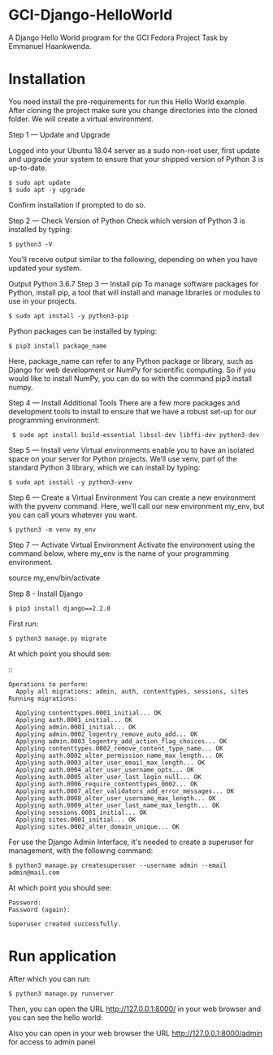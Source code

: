 # GCI-Django-HelloWorld

A Django Hello World program for the GCI Fedora Project Task by Emmanuel Haankwenda.

Installation
============

You need install the pre-requirements for run this Hello World example.
After cloning the project make sure you change directories into the cloned folder.
We will create a virtual environment.

Step 1 — Update and Upgrade

Logged into your Ubuntu 18.04 server as a sudo non-root user, first update and upgrade your system to ensure that your shipped version of Python 3 is up-to-date.


    $ sudo apt update
    $ sudo apt -y upgrade
  

Confirm installation if prompted to do so.

Step 2 — Check Version of Python
Check which version of Python 3 is installed by typing:


    $ python3 -V

  
You’ll receive output similar to the following, depending on when you have updated your system.

Output
Python 3.6.7
Step 3 — Install pip
To manage software packages for Python, install pip, a tool that will install and manage libraries or modules to use in your projects.


    $ sudo apt install -y python3-pip


Python packages can be installed by typing:


    $ pip3 install package_name


Here, package_name can refer to any Python package or library, such as Django for web development or NumPy for scientific computing. So if you would like to install NumPy, you can do so with the command pip3 install numpy.

Step 4 — Install Additional Tools
There are a few more packages and development tools to install to ensure that we have a robust set-up for our programming environment:


     $ sudo apt install build-essential libssl-dev libffi-dev python3-dev


Step 5 — Install venv
Virtual environments enable you to have an isolated space on your server for Python projects. We’ll use venv, part of the standard Python 3 library, which we can install by typing:


    $ sudo apt install -y python3-venv
  
  
Step 6 — Create a Virtual Environment
You can create a new environment with the pyvenv command. Here, we’ll call our new environment my_env, but you can call yours whatever you want.


    $ python3 -m venv my_env
  
  
Step 7 — Activate Virtual Environment
Activate the environment using the command below, where my_env is the name of your programming environment.


source my_env/bin/activate


Step 8 - Install Django


    $ pip3 install django==2.2.0


First run:


    $ python3 manage.py migrate


At which point you should see:

::

    Operations to perform:
      Apply all migrations: admin, auth, contenttypes, sessions, sites
    Running migrations:

      Applying contenttypes.0001_initial... OK
      Applying auth.0001_initial... OK
      Applying admin.0001_initial... OK
      Applying admin.0002_logentry_remove_auto_add... OK
      Applying admin.0003_logentry_add_action_flag_choices... OK
      Applying contenttypes.0002_remove_content_type_name... OK
      Applying auth.0002_alter_permission_name_max_length... OK
      Applying auth.0003_alter_user_email_max_length... OK
      Applying auth.0004_alter_user_username_opts... OK
      Applying auth.0005_alter_user_last_login_null... OK
      Applying auth.0006_require_contenttypes_0002... OK
      Applying auth.0007_alter_validators_add_error_messages... OK
      Applying auth.0008_alter_user_username_max_length... OK
      Applying auth.0009_alter_user_last_name_max_length... OK
      Applying sessions.0001_initial... OK
      Applying sites.0001_initial... OK
      Applying sites.0002_alter_domain_unique... OK


For use the Django Admin Interface, it's needed to create a superuser 
for management, with the following command:



    $ python3 manage.py createsuperuser --username admin --email admin@mail.com

At which point you should see:



    Password:
    Password (again):

    Superuser created successfully.

Run application
===============

After which you can run:

    $ python3 manage.py runserver

Then, you can open the URL http://127.0.0.1:8000/ in your web browser and you can 
see the hello world:

Also you can open in your web browser the URL http://127.0.0.1:8000/admin for access to admin panel
